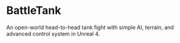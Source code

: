 # BattleTank
An open-world head-to-head tank fight with simple AI, terrain, and advanced control system in Unreal 4.